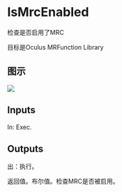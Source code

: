 # IsMrcEnabled

检查是否启用了MRC

目标是Oculus MRFunction Library

## 图示

![]($-20221218-20154597.png)

## Inputs

In: Exec.  

## Outputs

出：执行。

返回值。布尔值。检查MRC是否被启用。
